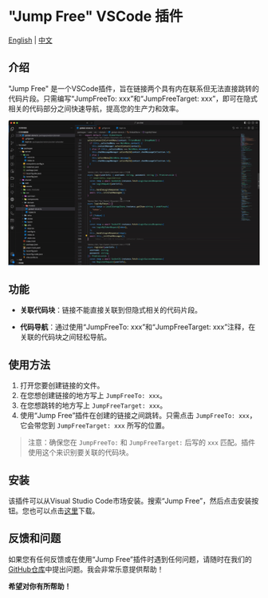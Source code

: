 # "Jump Free" VSCode 插件

[English](README.md) | [中文](README.zh-cn.md)

## 介绍

"Jump Free" 是一个VSCode插件，旨在链接两个具有内在联系但无法直接跳转的代码片段。只需编写“JumpFreeTo: xxx”和“JumpFreeTarget: xxx”，即可在隐式相关的代码部分之间快速导航，提高您的生产力和效率。

![它的工作原理](img/demo.gif)

## 功能

- **关联代码块**：链接不能直接关联到但隐式相关的代码片段。

- **代码导航**：通过使用“JumpFreeTo: xxx”和“JumpFreeTarget: xxx”注释，在关联的代码块之间轻松导航。

## 使用方法

1. 打开您要创建链接的文件。
2. 在您想创建链接的地方写上 `JumpFreeTo: xxx`。
3. 在您想跳转的地方写上 `JumpFreeTarget: xxx`。
4. 使用“Jump Free”插件在创建的链接之间跳转。只需点击 `JumpFreeTo: xxx`，它会带您到 `JumpFreeTarget: xxx` 所写的位置。

> 注意：确保您在 `JumpFreeTo:` 和 `JumpFreeTarget:` 后写的 `xxx` 匹配。插件使用这个来识别要关联的代码块。

## 安装

该插件可以从Visual Studio Code市场安装。搜索“Jump Free”，然后点击安装按钮。您也可以点击[这里](https://marketplace.visualstudio.com/items?itemName=hekaigustav.jump-free)下载。

## 反馈和问题

如果您有任何反馈或在使用“Jump Free”插件时遇到任何问题，请随时在我们的[GitHub仓库](https://github.com/HEKEH/JumpFree)中提出问题。我会非常乐意提供帮助！

**希望对你有所帮助！**
